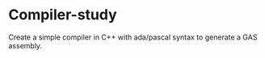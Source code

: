 Compiler-study
==============

Create a simple compiler in C++ with ada/pascal syntax to generate a GAS assembly.